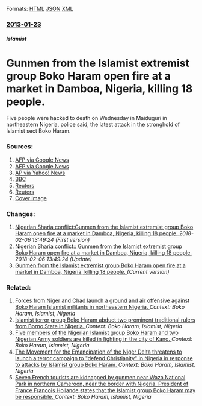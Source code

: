 
Formats: [HTML](/news/2013/01/23/gunmen-from-the-islamist-extremist-group-boko-haram-open-fire-at-a-market-in-damboa-nigeria-killing-18-people.html)  [JSON](/news/2013/01/23/gunmen-from-the-islamist-extremist-group-boko-haram-open-fire-at-a-market-in-damboa-nigeria-killing-18-people.json)  [XML](/news/2013/01/23/gunmen-from-the-islamist-extremist-group-boko-haram-open-fire-at-a-market-in-damboa-nigeria-killing-18-people.xml)  

### [2013-01-23](/news/2013/01/23/index.md)

##### Islamist
# Gunmen from the Islamist extremist group Boko Haram open fire at a market in Damboa, Nigeria, killing 18 people. 

Five people were hacked to death on Wednesday in Maiduguri in northeastern Nigeria, police said, the latest attack in the stronghold of Islamist sect Boko Haram.


### Sources:

1. [AFP via Google News](http://www.google.com/hostednews/afp/article/ALeqM5iIPcg-cEAaxELsX8y3OJcGiSvAmA)
2. [AFP via Google News](http://www.google.com/hostednews/afp/article/ALeqM5iZ6Xwd-uXr4ub0g8_GmnubMh7f2g)
3. [AP via Yahoo! News](https://news.yahoo.com/3-beheaded-5-others-killed-northeast-nigeria-175004441.html)
4. [BBC](http://www.bbc.co.uk/news/world-africa-21162787)
5. [Reuters](https://www.reuters.com/article/2013/01/22/us-nigeria-violence-idUSBRE90L0P020130122)
6. [Reuters](https://www.reuters.com/article/2013/01/23/us-nigeria-violence-idUSBRE90M15520130123)
6. [Cover Image](https://s4.reutersmedia.net/resources_v2/images/rcom-default.png)

### Changes:

1. [Nigerian Sharia conflict:Gunmen from the Islamist extremist group Boko Haram open fire at a market in Damboa, Nigeria, killing 18 people. ](/news/2013/01/23/nigerian-sharia-conflict-pgunmen-from-the-islamist-extremist-group-boko-haram-open-fire-at-a-market-in-damboa-nigeria-killing-18-people.md) _2018-02-06 13:49:24 (First version)_
2. [Nigerian Sharia conflict:: Gunmen from the Islamist extremist group Boko Haram open fire at a market in Damboa, Nigeria, killing 18 people. ](/news/2013/01/23/nigerian-sharia-conflict-gunmen-from-the-islamist-extremist-group-boko-haram-open-fire-at-a-market-in-damboa-nigeria-killing-18-people.md) _2018-02-06 13:49:24 (Update)_
2. [Gunmen from the Islamist extremist group Boko Haram open fire at a market in Damboa, Nigeria, killing 18 people. ](/news/2013/01/23/gunmen-from-the-islamist-extremist-group-boko-haram-open-fire-at-a-market-in-damboa-nigeria-killing-18-people.md) _(Current version)_

### Related:

1. [Forces from Niger and Chad launch a ground and air offensive against Boko Haram Islamist militants in northeastern Nigeria. ](/news/2015/03/8/forces-from-niger-and-chad-launch-a-ground-and-air-offensive-against-boko-haram-islamist-militants-in-northeastern-nigeria.md) _Context: Boko Haram, Islamist, Nigeria_
2. [Islamist terror group Boko Haram abduct two prominent traditional rulers from Borno State in Nigeria. ](/news/2014/05/30/islamist-terror-group-boko-haram-abduct-two-prominent-traditional-rulers-from-borno-state-in-nigeria.md) _Context: Boko Haram, Islamist, Nigeria_
3. [Five members of the Nigerian Islamist group Boko Haram and two Nigerian Army soldiers are killed in fighting in the city of Kano. ](/news/2013/11/9/five-members-of-the-nigerian-islamist-group-boko-haram-and-two-nigerian-army-soldiers-are-killed-in-fighting-in-the-city-of-kano.md) _Context: Boko Haram, Islamist, Nigeria_
4. [The Movement for the Emancipation of the Niger Delta threatens to launch a terror campaign to "defend Christianity" in Nigeria in response to attacks by Islamist group Boko Haram. ](/news/2013/04/16/the-movement-for-the-emancipation-of-the-niger-delta-threatens-to-launch-a-terror-campaign-to-defend-christianity-in-nigeria-in-response-t.md) _Context: Boko Haram, Islamist, Nigeria_
5. [Seven French tourists are kidnapped by gunmen near Waza National Park in northern Cameroon, near the border with Nigeria. President of France Francois Hollande states that the Islamist group Boko Haram may be responsible. ](/news/2013/02/19/seven-french-tourists-are-kidnapped-by-gunmen-near-waza-national-park-in-northern-cameroon-near-the-border-with-nigeria-president-of-franc.md) _Context: Boko Haram, Islamist, Nigeria_
